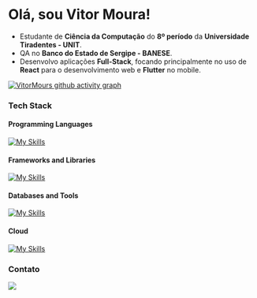 # Olá, sou Vitor Moura!

- Estudante de **Ciência da Computação** do **8º período** da **Universidade Tiradentes - UNIT**.
- QA no **Banco do Estado de Sergipe - BANESE**.
- Desenvolvo aplicações **Full-Stack**, focando principalmente no uso de **React** para o desenvolvimento web e **Flutter** no mobile.

[![VitorMours github activity graph](https://github-readme-activity-graph.vercel.app/graph?username=vitormours&theme=react)](https://github.com/ashutosh00710/github-readme-activity-graph)


### Tech Stack
#### Programming Languages
[![My Skills](https://skillicons.dev/icons?i=js,python,java)](https://skillicons.dev)

#### Frameworks and Libraries
[![My Skills](https://skillicons.dev/icons?i=express,bootstrap,react,flask,spring,django,flutter,tailwindcss)](https://skillicons.dev)

#### Databases and Tools
[![My Skills](https://skillicons.dev/icons?i=mysql,postgresql,sqlite,sequelize,prisma,mongo,postman)](https://skillicons.dev)

#### Cloud
[![My Skills](https://skillicons.dev/icons?i=aws,gcp,supabase)](https://skillicons.dev)



### Contato

<a href="https://www.linkedin.com/in/joão-vitor-rezende-moura"><img src="https://img.shields.io/badge/LinkedIn-0077B5?style=for-the-badge&logo=linkedin&logoColor=white" target="_blank"></a>

